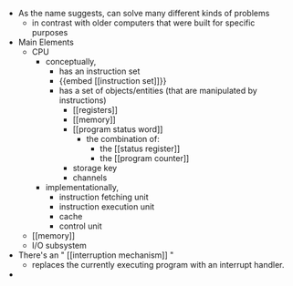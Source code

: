 - As the name suggests, can solve many different kinds of problems
	- in contrast with older computers that were built for specific purposes
- Main Elements
	- CPU
		- conceptually,
			- has an instruction set
			- {{embed [[instruction set]]}}
			- has a set of objects/entities (that are manipulated by instructions)
				- [[registers]]
				- [[memory]]
				- [[program status word]]
					- the combination of:
						- the [[status register]]
						- the [[program counter]]
				- storage key
				- channels
		- implementationally,
			- instruction fetching unit
			- instruction execution unit
			- cache
			- control unit
	- [[memory]]
	- I/O subsystem
- There's an " [[interruption mechanism]] "
	- replaces the currently executing program with an interrupt handler.
-